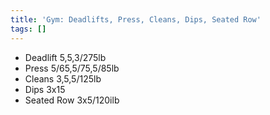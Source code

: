 ```yaml
---
title: 'Gym: Deadlifts, Press, Cleans, Dips, Seated Row'
tags: []
---
```


- Deadlift 5,5,3/275lb
- Press 5/65,5/75,5/85lb
- Cleans 3,5,5/125lb
- Dips 3x15
- Seated Row 3x5/120ilb
